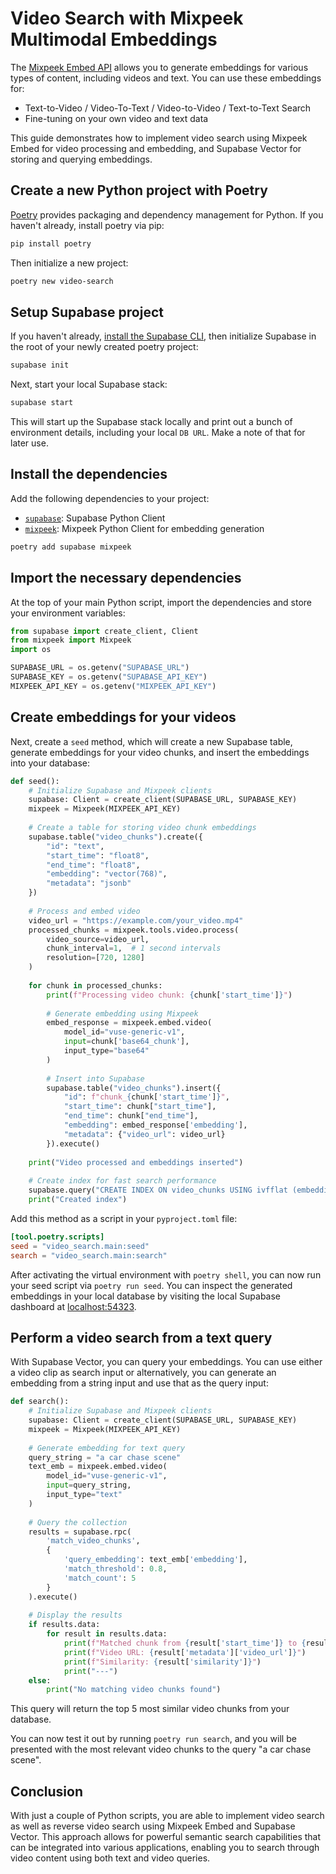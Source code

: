 # Video Search with Mixpeek Multimodal Embeddings

The [Mixpeek Embed API](https://docs.mixpeek.com/api-documentation/inference/embed) allows you to generate embeddings for various types of content, including videos and text. You can use these embeddings for:

- Text-to-Video / Video-To-Text / Video-to-Video / Text-to-Text Search
- Fine-tuning on your own video and text data

This guide demonstrates how to implement video search using Mixpeek Embed for video processing and embedding, and Supabase Vector for storing and querying embeddings.

## Create a new Python project with Poetry

[Poetry](https://python-poetry.org/) provides packaging and dependency management for Python. If you haven't already, install poetry via pip:

```bash
pip install poetry
```

Then initialize a new project:

```bash
poetry new video-search
```

## Setup Supabase project

If you haven't already, [install the Supabase CLI](https://supabase.com/docs/guides/cli), then initialize Supabase in the root of your newly created poetry project:

```bash
supabase init
```

Next, start your local Supabase stack:

```bash
supabase start
```

This will start up the Supabase stack locally and print out a bunch of environment details, including your local `DB URL`. Make a note of that for later use.

## Install the dependencies

Add the following dependencies to your project:

- [`supabase`](https://github.com/supabase-community/supabase-py): Supabase Python Client
- [`mixpeek`](https://github.com/mixpeek/python-client): Mixpeek Python Client for embedding generation

```bash
poetry add supabase mixpeek
```

## Import the necessary dependencies

At the top of your main Python script, import the dependencies and store your environment variables:

```python
from supabase import create_client, Client
from mixpeek import Mixpeek
import os

SUPABASE_URL = os.getenv("SUPABASE_URL")
SUPABASE_KEY = os.getenv("SUPABASE_API_KEY")
MIXPEEK_API_KEY = os.getenv("MIXPEEK_API_KEY")
```

## Create embeddings for your videos

Next, create a `seed` method, which will create a new Supabase table, generate embeddings for your video chunks, and insert the embeddings into your database:

```python
def seed():
    # Initialize Supabase and Mixpeek clients
    supabase: Client = create_client(SUPABASE_URL, SUPABASE_KEY)
    mixpeek = Mixpeek(MIXPEEK_API_KEY)
    
    # Create a table for storing video chunk embeddings
    supabase.table("video_chunks").create({
        "id": "text",
        "start_time": "float8",
        "end_time": "float8",
        "embedding": "vector(768)",
        "metadata": "jsonb"
    })
    
    # Process and embed video
    video_url = "https://example.com/your_video.mp4"
    processed_chunks = mixpeek.tools.video.process(
        video_source=video_url,
        chunk_interval=1,  # 1 second intervals
        resolution=[720, 1280]
    )
    
    for chunk in processed_chunks:
        print(f"Processing video chunk: {chunk['start_time']}")
        
        # Generate embedding using Mixpeek
        embed_response = mixpeek.embed.video(
            model_id="vuse-generic-v1",
            input=chunk['base64_chunk'],
            input_type="base64"
        )
        
        # Insert into Supabase
        supabase.table("video_chunks").insert({
            "id": f"chunk_{chunk['start_time']}",
            "start_time": chunk["start_time"],
            "end_time": chunk["end_time"],
            "embedding": embed_response['embedding'],
            "metadata": {"video_url": video_url}
        }).execute()
    
    print("Video processed and embeddings inserted")
    
    # Create index for fast search performance
    supabase.query("CREATE INDEX ON video_chunks USING ivfflat (embedding vector_cosine_ops) WITH (lists = 100)").execute()
    print("Created index")
```

Add this method as a script in your `pyproject.toml` file:

```toml
[tool.poetry.scripts]
seed = "video_search.main:seed"
search = "video_search.main:search"
```

After activating the virtual environment with `poetry shell`, you can now run your seed script via `poetry run seed`. You can inspect the generated embeddings in your local database by visiting the local Supabase dashboard at [localhost:54323](http://localhost:54323/project/default/editor).

## Perform a video search from a text query

With Supabase Vector, you can query your embeddings. You can use either a video clip as search input or alternatively, you can generate an embedding from a string input and use that as the query input:

```python
def search():
    # Initialize Supabase and Mixpeek clients
    supabase: Client = create_client(SUPABASE_URL, SUPABASE_KEY)
    mixpeek = Mixpeek(MIXPEEK_API_KEY)
    
    # Generate embedding for text query
    query_string = "a car chase scene"
    text_emb = mixpeek.embed.video(
        model_id="vuse-generic-v1",
        input=query_string,
        input_type="text"
    )
    
    # Query the collection
    results = supabase.rpc(
        'match_video_chunks',
        {
            'query_embedding': text_emb['embedding'],
            'match_threshold': 0.8,
            'match_count': 5
        }
    ).execute()
    
    # Display the results
    if results.data:
        for result in results.data:
            print(f"Matched chunk from {result['start_time']} to {result['end_time']} seconds")
            print(f"Video URL: {result['metadata']['video_url']}")
            print(f"Similarity: {result['similarity']}")
            print("---")
    else:
        print("No matching video chunks found")
```

This query will return the top 5 most similar video chunks from your database.

You can now test it out by running `poetry run search`, and you will be presented with the most relevant video chunks to the query "a car chase scene".

## Conclusion

With just a couple of Python scripts, you are able to implement video search as well as reverse video search using Mixpeek Embed and Supabase Vector. This approach allows for powerful semantic search capabilities that can be integrated into various applications, enabling you to search through video content using both text and video queries.
